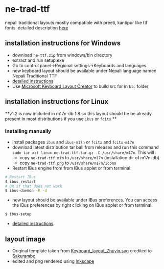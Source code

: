 ne-trad-ttf
===========

nepali traditional layouts mostly compatible with preeti, kantipur like ttf fonts. detailed description [here](http://nepalitankan.blogspot.com/2013/10/nepali-traditional.html)

## installation instructions for Windows 
- download `ne-ttf.zip` from windows/bin directory 
- extract and run setup.exe
- Go to control panel->Regional settings->Keyboards and languages
- new keyboard layout should be available under Nepali language named Nepali Traditional TTF
- [detailed instructions](http://nepalitankan.blogspot.com/2013/10/ne-trad-ttf-for-ms-windows.html)
- Use [Microsoft Keyboard Layout Creator](http://www.microsoft.com/en-us/download/details.aspx?id=22339) to build src for in `klc` folder

## installation instructions for Linux 
**v1.2 is now included in m17n-db 1.8 so this layout should be be already present in most distributions if you use `ibus` or `fcitx` ** 
### Installing manually
- install packages `ibus` and `ibus-m17n` or `fcitx` and `fcitx-m17n`
- download latest distribution tar ball from releases and run this command `sudo tar xzf linux-ne-trad-ttf.tar.gz -C /usr/share/m17n`. This will :
    - copy `ne-trad-ttf.mim` to `/usr/share/m17n` (installation dir of m17n-db)
    - copy `ne-trad-ttf.png` to `/usr/share/m17n/icons`
- Restart IBus engine from from IBus applet or from terminal:
```bash
# Restart IBus
$ ibus restart
# OR if that does not work 
$ ibus-daemon -R -d
```
- new layout should be available under IBus preferences. You can access the IBus preferences by right clicking on IBus applet or from terminal:
```bash
$ ibus-setup
```
- [detailed instructions](http://nepalitankan.blogspot.com/2013/10/ne-trad-ttf-for-linux.html)

## layout image
- Original template taken from [Keyboard_layout_Zhuyin.svg](http://en.wikipedia.org/wiki/File:Keyboard_layout_Zhuyin.svg) credited to [Sakurambo](http://commons.wikimedia.org/wiki/User:Sakurambo)
- edited and png rendered using [Inkscape](http://http://inkscape.org/) 
